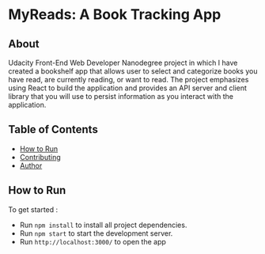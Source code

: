 # MyReads: A Book Tracking App

## About

 Udacity Front-End Web Developer Nanodegree project in which I have created a bookshelf app that allows user to select
 and categorize books you have read, are currently reading, or want to read. The project emphasizes using React to build 
 the application and provides an API server and client library that you will use to persist information as you 
 interact with the application.
 
## Table of Contents
* [How to Run](#how-to-run)
* [Contributing](#contributing)
* [Author](#author)

## How to Run
To get started :

* Run `npm install` to install all project dependencies.
* Run `npm start` to start the development server.
* Run `http://localhost:3000/` to open the app
